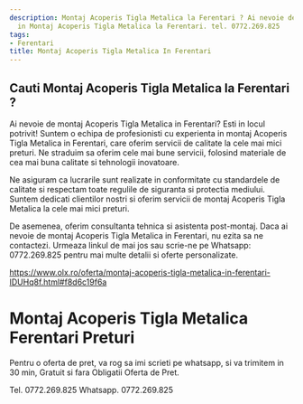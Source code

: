 ```yaml
---
description: Montaj Acoperis Tigla Metalica la Ferentari ? Ai nevoie de un profesionist
  in Montaj Acoperis Tigla Metalica la Ferentari. tel. 0772.269.825
tags:
- Ferentari
title: Montaj Acoperis Tigla Metalica In Ferentari
---
```



## Cauti Montaj Acoperis Tigla Metalica la Ferentari ?

Ai nevoie de montaj Acoperis Tigla Metalica in Ferentari? Esti in locul potrivit! Suntem o echipa de profesionisti cu experienta in montaj Acoperis Tigla Metalica in Ferentari, care oferim servicii de calitate la cele mai mici preturi. Ne straduim sa oferim cele mai bune servicii, folosind materiale de cea mai buna calitate si tehnologii inovatoare.

Ne asiguram ca lucrarile sunt realizate in conformitate cu standardele de calitate si respectam toate regulile de siguranta si protectia mediului. Suntem dedicati clientilor nostri si oferim servicii de montaj Acoperis Tigla Metalica la cele mai mici preturi.

De asemenea, oferim consultanta tehnica si asistenta post-montaj. Daca ai nevoie de montaj Acoperis Tigla Metalica in Ferentari, nu ezita sa ne contactezi. Urmeaza linkul de mai jos sau scrie-ne pe Whatsapp: 0772.269.825 pentru mai multe detalii si oferte personalizate. 

https://www.olx.ro/oferta/montaj-acoperis-tigla-metalica-in-ferentari-IDUHq8f.html#f8d6c19f6a

# Montaj Acoperis Tigla Metalica Ferentari Preturi
Pentru o oferta de pret, va rog sa imi scrieti pe whatsapp, si va trimitem in 30 min, Gratuit si fara Obligatii Oferta de Pret.

Tel. 0772.269.825
Whatsapp. 0772.269.825